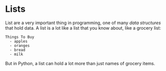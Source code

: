 
# Lists

List are a very important thing in programming, one of many _data structures_
that hold data. A list is a lot like a list that you know about, like a grocery list:

```
Things To Buy
  - apples
  - oranges
  - bread 
  - milk
```

But in Python, a list can hold a lot more than just names of grocery items. 



